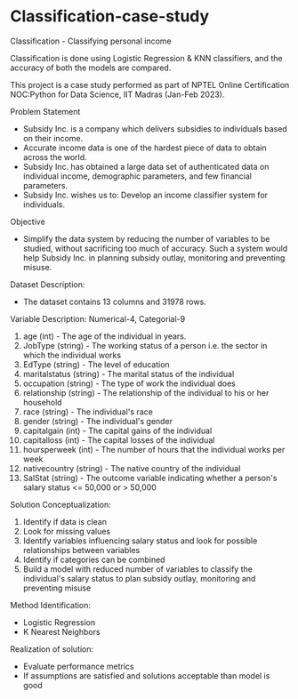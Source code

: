 # Classification-case-study

Classification - Classifying personal income

Classification is done using Logistic Regression & KNN classifiers, and the accuracy of both the models are compared.

This project is a case study performed as part of NPTEL Online Certification NOC:Python for Data Science, IIT Madras (Jan-Feb 2023).

Problem Statement
- Subsidy Inc. is a company which delivers subsidies to individuals based on their income.
- Accurate income data is one of the hardest piece of data to obtain across the world.
- Subsidy Inc. has obtained a large data set of authenticated data on individual income, demographic parameters, and few financial parameters.
- Subsidy Inc. wishes us to: Develop an income classifier system for individuals.

Objective
- Simplify the data system by reducing the number of variables to be studied, without sacrificing too much of accuracy. Such a system would help Subsidy Inc. in planning subsidy outlay, monitoring and preventing misuse.

Dataset Description:
- The dataset contains 13 columns and 31978 rows.

Variable Description: Numerical-4, Categorial-9
1. age (int) - The age of the individual in years.
2. JobType (string) - The working status of a person i.e. the sector in which the individual works
3. EdType (string) - The level of education
4. maritalstatus (string) - The marital status of the individual
5. occupation (string) - The type of work the individual does
6. relationship (string) - The relationship of the individual to his or her household
7. race (string) - The individual's race
8. gender (string) - The individual's gender
9. capitalgain (int) - The capital gains of the individual
10. capitalloss (int) - The capital losses of the individual
11. hoursperweek (int) - The number of hours that the individual works per week
12. nativecountry (string) - The native country of the individual
13. SalStat (string) - The outcome variable indicating whether a person's salary status <= 50,000 or > 50,000

Solution Conceptualization:
1. Identify if data is clean
2. Look for missing values
3. Identify variables influencing salary status and look for possible relationships between variables
4. Identify if categories can be combined
5. Build a model with reduced number of variables to classify the individual's salary status to plan subsidy outlay, monitoring and preventing misuse

Method Identification:
- Logistic Regression
- K Nearest Neighbors

Realization of solution:
- Evaluate performance metrics
- If assumptions are satisfied and solutions acceptable than model is good
